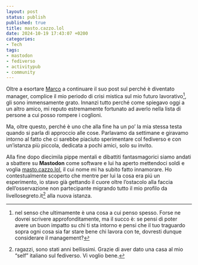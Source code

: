```yaml
---
layout: post
status: publish
published: true
title: masto.cazzo.lol
date: 2024-10-19 17:43:07 +0200
categories: 
- Tech
tags: 
- mastodon
- fediverso
- activitypub
- community
---
```


Oltre a esortare [Marco](https://cedmax.net/) a continuare il suo post sul perché è diventato manager, complice il mio periodo di crisi mistica sul mio futuro lavorativo[^1], gli sono immensamente grato. Innanzi tutto perché come spiegavo oggi a un altro amico, mi reputo estremamente fortunato ad averlo nella lista di persone a cui posso rompere i coglioni.

Ma, oltre questo, perché è uno che alla fine ha un po’ la mia stessa testa quando si parla di approccio alle cose. Parlavamo da settimane e giravamo intorno al fatto che ci sarebbe piaciuto sperimentare col fediverso e con un’istanza più piccola, dedicata a pochi amici, solo su invito.

Alla fine dopo diecimila pippe mentali e dibattiti fantasmagorici siamo andati a sbattere su **Mastodon** come software e lui ha aperto mettendoci soldi e voglia [masto.cazzo.lol](https://masto.cazzo.lol), il cui nome mi ha subito fatto innamorare. Ho contestualmente scoperto che mentre per lui la cosa era piú un esperimento, io stavo già gettando il cuore oltre l’ostacolo alla faccia dell’osservazione non partecipante migrando tutto il mio profilo da livellosegreto.it[^2] alla nuova istanza.


[^1]: nel senso che ultimamente è una cosa a cui penso spesso. Forse ne dovrei scrivere approfonditamente, ma il succo è: se pensi di poter avere un buon impatto su chi ti sta intorno e pensi che il tuo traguardo sopra ogni cosa sia far stare bene chi lavora con te, dovresti dunque considerare il management?

[^2]: ragazzi, sono stati anni bellissimi. Grazie di aver dato una casa al mio “self” italiano sul fediverso. Vi voglio bene.
